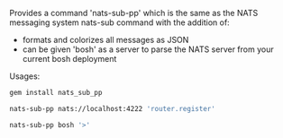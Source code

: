 Provides a command 'nats-sub-pp' which is the same as the NATS messaging system nats-sub command with the addition of:

* formats and colorizes all messages as JSON
* can be given 'bosh' as a server to parse the NATS server from your current bosh deployment

Usages:

```sh
gem install nats_sub_pp

nats-sub-pp nats://localhost:4222 'router.register'

nats-sub-pp bosh '>'
```
